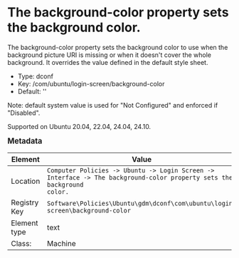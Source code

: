 # The background-color property sets the background color.

The background-color property sets the background color to use when the background picture URI is missing or when it doesn't cover the whole background. It overrides the value defined in the default style sheet.

- Type: dconf
- Key: /com/ubuntu/login-screen/background-color
- Default: ''

Note: default system value is used for "Not Configured" and enforced if "Disabled".

Supported on Ubuntu 20.04, 22.04, 24.04, 24.10.



<span style="font-size: larger;">**Metadata**</span>

| Element      | Value                          |
| ---          | ---                            |
| Location     | <code>Computer Policies -> Ubuntu -> Login Screen -> Interface -> The background-color property sets the background color.</code>     |
| Registry Key | <code>Software\Policies\Ubuntu\gdm\dconf\com\ubuntu\login-screen\background-color</code>          |
| Element type | text               |
| Class:       | Machine                     |
